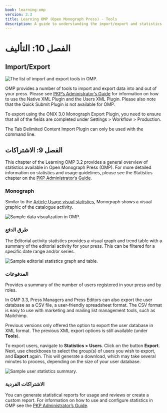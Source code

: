 ```yaml
---
book: learning-omp
version: 3.3
title: Learning OMP (Open Monograph Press) - Tools
description: A guide to understanding the import/export and statistics tools in OMP.
---
```


# الفصل 10: التأليف

## Import/Export

![The list of import and export tools in OMP.](./assets/learning_omp-tools-import_export.png)

OMP provides a number of tools to import and export data into and out of your press. Please see [PKP’s Administrator’s Guide](/admin-guide/en/data-import-and-export) for information on how to use the Native XML Plugin and the Users XML Plugin. Please also note that the Quick Submit Plugin is not available for OMP.

To export using the ONIX 3.0 Monograph Export Plugin, you need to ensure that all of the fields are completed under Settings > Workflow > Production.

The Tab Delimited Content Import Plugin can only be used with the command line.

## الفصل 9: الاشتراكات

This chapter of the Learning OMP 3.2 provides a general overview of statistics available in Open Monograph Press (OMP). For more detailed information on statistics and usage guidelines, please see the Statistics chapter on the [PKP Administrator’s Guide](/admin-guide/en/statistics).

### Monograph

Similar to the [Article Usage visual statistics](/admin-guide/en/statistics#article-usage-visual-statistics), Monograph shows a visual graphic of the catalogue activity.

![Sample data visualization in OMP.](./assets/learning-omp3.2-stastics-monograph.png)

### طرق الدفع

The Editorial activity statistics provides a visual graph and trend table with a summary of the editorial activity for your press. This can be filtered for a specific date range and/or series.

![Sample editorial statistics graph and table.](./assets/learning-omp3.2-statistics-editorial.png)

### المدفوعات

Provides a summary of the number of users registered in your press and by roles.

In OMP 3.3, Press Managers and Press Editors can also export the user database as a CSV file, a user-friendly spreadsheet format. The CSV format is easy to use with marketing and mailing list management tools, such as Mailchimp.

Previous versions only offered the option to export the user database in XML format. The previous XML export options is still available (under **Tools**).

To export users, navigate to **Statistics > Users**. Click on the button **Export**. Next, use checkboxes to select the group(s) of users you wish to export, and **Export** again. This will generate a download, which may take several minutes to process, depending on the size of your user database.

![Sample user statistics summary.](./assets/learning-omp3.3-statistics-users.png)

### الاشتراكات الفردية

You can generate statistical reports for usage and reviews or create a custom report. For information on how to use and configure statistics in OMP see the [PKP Administrator’s Guide](/admin-guide/en/statistics).
